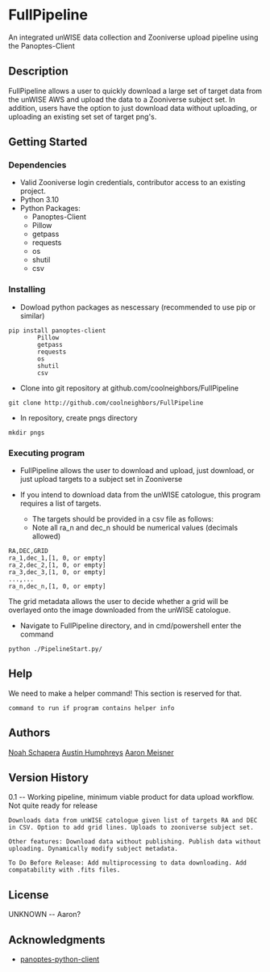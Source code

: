 # FullPipeline

An integrated unWISE data collection and Zooniverse upload pipeline using the Panoptes-Client
## Description
FullPipeline allows a user to quickly download a large set of target data from the unWISE AWS and upload the data to a Zooniverse subject set. In addition, users have the option to just download data without uploading, or uploading an existing set set of target png's. 
## Getting Started
### Dependencies
* Valid Zooniverse login credentials, contributor access to an existing project. 
* Python 3.10
* Python Packages:
	* Panoptes-Client
	* Pillow
	* getpass
	* requests
	* os
	* shutil
	* csv
### Installing
* Dowload python packages as nescessary (recommended to use pip or similar)
```
pip install panoptes-client
		Pillow
		getpass
		requests
		os
		shutil
		csv
```
* Clone into git repository at github.com/coolneighbors/FullPipeline
```
git clone http://github.com/coolneighbors/FullPipeline
```
* In repository, create pngs directory
```
mkdir pngs
```
### Executing program
* FullPipeline allows the user to download and upload, just download, or just upload targets to a subject set in Zooniverse

* If you intend to download data from the unWISE catologue, this program requires a list of targets.
	* The targets should be provided in a csv file as follows:
	* Note all ra_n and dec_n should be numerical values (decimals allowed)
```
RA,DEC,GRID
ra_1,dec_1,[1, 0, or empty]
ra_2,dec_2,[1, 0, or empty] 
ra_3,dec_3,[1, 0, or empty]
...,...
ra_n,dec_n,[1, 0, or empty]
```

The grid metadata allows the user to decide whether a grid will be overlayed onto the image downloaded from the unWISE catologue. 


* Navigate to FullPipeline directory, and in cmd/powershell enter the command
```
python ./PipelineStart.py/
```

## Help

We need to make a helper command! This section is reserved for that.
```
command to run if program contains helper info
```

## Authors
[Noah Schapera](https://www.linkedin.com/in/noah-schapera-86303a1b9/)
[Austin Humphreys](https://www.linkedin.com/in/austin-humphreys-b87055187/)
[Aaron Meisner](https://www.linkedin.com/in/aaron-meisner/)


## Version History

0.1 -- Working pipeline, minimum viable product for data upload workflow. Not quite ready for release
	
	Downloads data from unWISE catologue given list of targets RA and DEC in CSV. Option to add grid lines. Uploads to zooniverse subject set.
	
	Other features: Download data without publishing. Publish data without uploading. Dynamically modify subject metadata.
	
	To Do Before Release: Add multiprocessing to data downloading. Add compatability with .fits files. 

## License

UNKNOWN -- Aaron?

## Acknowledgments
* [panoptes-python-client](https://github.com/zooniverse/panoptes-python-client)